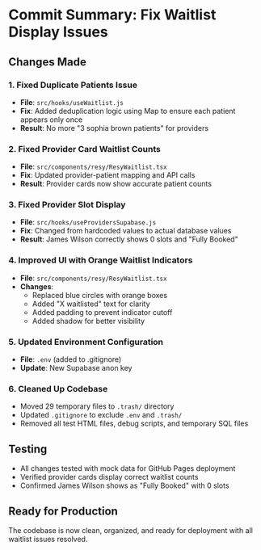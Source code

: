 # Commit Summary: Fix Waitlist Display Issues

## Changes Made

### 1. Fixed Duplicate Patients Issue
- **File**: `src/hooks/useWaitlist.js`
- **Fix**: Added deduplication logic using Map to ensure each patient appears only once
- **Result**: No more "3 sophia brown patients" for providers

### 2. Fixed Provider Card Waitlist Counts
- **File**: `src/components/resy/ResyWaitlist.tsx`
- **Fix**: Updated provider-patient mapping and API calls
- **Result**: Provider cards now show accurate patient counts

### 3. Fixed Provider Slot Display
- **File**: `src/hooks/useProvidersSupabase.js`
- **Fix**: Changed from hardcoded values to actual database values
- **Result**: James Wilson correctly shows 0 slots and "Fully Booked"

### 4. Improved UI with Orange Waitlist Indicators
- **File**: `src/components/resy/ResyWaitlist.tsx`
- **Changes**:
  - Replaced blue circles with orange boxes
  - Added "X waitlisted" text for clarity
  - Added padding to prevent indicator cutoff
  - Added shadow for better visibility

### 5. Updated Environment Configuration
- **File**: `.env` (added to .gitignore)
- **Update**: New Supabase anon key

### 6. Cleaned Up Codebase
- Moved 29 temporary files to `.trash/` directory
- Updated `.gitignore` to exclude `.env` and `.trash/`
- Removed all test HTML files, debug scripts, and temporary SQL files

## Testing
- All changes tested with mock data for GitHub Pages deployment
- Verified provider cards display correct waitlist counts
- Confirmed James Wilson shows as "Fully Booked" with 0 slots

## Ready for Production
The codebase is now clean, organized, and ready for deployment with all waitlist issues resolved.